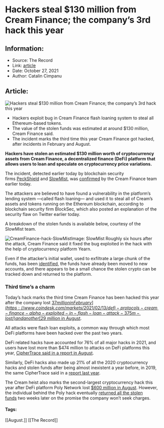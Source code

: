# Hackers steal $130 million from Cream Finance; the company’s 3rd hack this year
### 

## Information:
+ Source: The Record
+ Link: [article](https://therecord.media/hackers-steal-130-million-from-cream-finance-the-companys-3rd-hack-this-year/)
+ Date: October 27, 2021
+ Author: Catalin Cimpanu


## Article:
![Hackers steal $130 million from Cream Finance; the company’s 3rd hack this year](https://therecord.media/wp-content/uploads/2021/10/Cream-Finance.png)

* Hackers exploit bug in Cream Finance flash loaning system to steal all Ethereum-based tokens.
* The value of the stolen funds was estimated at around $130 million, Cream Finance said.
* The incident marks the third time this year Cream Finance got hacked, after incidents in February and August.


**Hackers have stolen an estimated $130 million worth of cryptocurrency assets from Cream Finance, a decentralized finance (DeFi) platform that allows users to loan and speculate on cryptocurrency price variations.**


The incident, detected earlier today by blockchain security firms [PeckShield](https://twitter.com/peckshield/status/1453364046904786950) and [SlowMist](https://twitter.com/SlowMist_Team/status/1453398034151194627), was [confirmed](https://twitter.com/CreamdotFinance/status/1453455806075006976) by the Cream Finance team earlier today.


The attackers are believed to have found a vulnerability in the platform’s lending system —called flash loaning— and used it to steal all of Cream’s assets and tokens running on the Ethereum blockchain, according to blockchain security firm BlockSec, which also posted an explanation of the security flaw on Twitter earlier today.





A breakdown of the stolen funds is available below, courtesy of the SlowMist team.


![CreamFinance-hack-SlowMist](https://www-therecord.recfut.com/wp-content/uploads/2021/10/CreamFinance-hack-SlowMist-302x1024.jpg)Image: SlowMist
Roughly six hours after the attack, Cream Finance said it fixed the bug exploited in the hack with the help of cryptocurrency platform Yearn.


Even if the attacker’s initial wallet, used to exfiltrate a large chunk of the funds, has been [identified](https://etherscan.io/address/0x24354d31bc9d90f62fe5f2454709c32049cf866b), the funds have already been moved to new accounts, and there appears to be a small chance the stolen crypto can be tracked down and returned to the platform.


### Third time’s a charm


Today’s hack marks the third time Cream Finance has been hacked this year after the company lost [$37 million in February](https://www.coindesk.com/markets/2021/02/13/defi-protocols-cream-finance-alpha-exploited-in-flash-loan-attack-375m-lost/) and another [$29 million in August](https://therecord.media/hackers-steal-29-million-from-crypto-platform-cream-finance/).


All attacks were flash loan exploits, a common way through which most DeFi platforms have been hacked over the past two years.


DeFi related hacks have accounted for 76% of all major hacks in 2021, and users have lost more than $474 million to attacks on DeFi platforms this year, [CipherTrace said in a report in August](https://ciphertrace.com/cryptocurrency-crime-and-anti-money-laundering-report-august-2021/).


Similarly, DeFi hacks also made up 21% of all the 2020 cryptocurrency hacks and stolen funds after being almost inexistent a year before, in 2019, the same CipherTrace said in a [report last year](https://ciphertrace.com/half-of-2020-crypto-hacks-are-from-defi-protocols-and-exchanges/).


The Cream heist also marks the second-largest cryptocurrency hack this year after DeFi platform Poly Network lost [$600 million in August](https://therecord.media/hacker-steals-600-million-from-poly-network-in-biggest-cryptocurrency-hack-ever/). However, the individual behind the Poly hack eventually [returned all the stolen funds](https://www.cnbc.com/2021/08/23/poly-network-hacker-returns-remaining-cryptocurrency.html) two weeks later on the promise the company won’t seek charges.





#### Tags:
[[August.]] [[The Record]]
